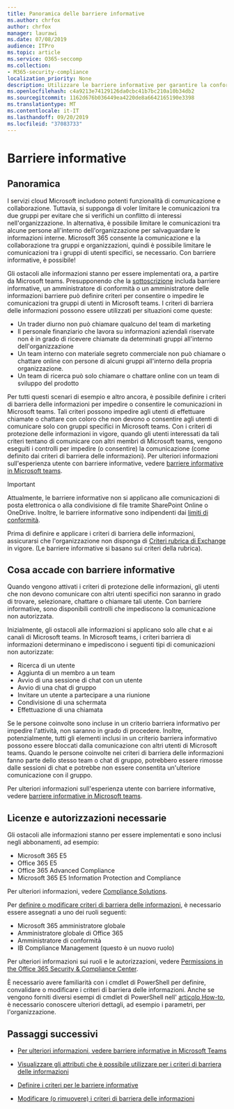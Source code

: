 ```yaml
---
title: Panoramica delle barriere informative
ms.author: chrfox
author: chrfox
manager: laurawi
ms.date: 07/08/2019
audience: ITPro
ms.topic: article
ms.service: O365-seccomp
ms.collection:
- M365-security-compliance
localization_priority: None
description: Utilizzare le barriere informative per garantire la conformità della comunicazione tramite Microsoft teams all'interno dell'organizzazione.
ms.openlocfilehash: c4a9213e74129126da0cbc41b7bc210a10b34db2
ms.sourcegitcommit: 1162d676b036449ea4220de8a6642165190e3398
ms.translationtype: MT
ms.contentlocale: it-IT
ms.lasthandoff: 09/20/2019
ms.locfileid: "37083733"
---
```

# <a name="information-barriers"></a>Barriere informative

## <a name="overview"></a>Panoramica

I servizi cloud Microsoft includono potenti funzionalità di comunicazione e collaborazione. Tuttavia, si supponga di voler limitare le comunicazioni tra due gruppi per evitare che si verifichi un conflitto di interessi nell'organizzazione. In alternativa, è possibile limitare le comunicazioni tra alcune persone all'interno dell'organizzazione per salvaguardare le informazioni interne. Microsoft 365 consente la comunicazione e la collaborazione tra gruppi e organizzazioni, quindi è possibile limitare le comunicazioni tra i gruppi di utenti specifici, se necessario. Con barriere informative, è possibile! 

Gli ostacoli alle informazioni stanno per essere implementati ora, a partire da Microsoft teams. Presupponendo che la [sottoscrizione](#required-licenses-and-permissions) includa barriere informative, un amministratore di conformità o un amministratore delle informazioni barriere può definire criteri per consentire o impedire le comunicazioni tra gruppi di utenti in Microsoft teams. I criteri di barriera delle informazioni possono essere utilizzati per situazioni come queste:

- Un trader diurno non può chiamare qualcuno del team di marketing
- Il personale finanziario che lavora su informazioni aziendali riservate non è in grado di ricevere chiamate da determinati gruppi all'interno dell'organizzazione
- Un team interno con materiale segreto commerciale non può chiamare o chattare online con persone di alcuni gruppi all'interno della propria organizzazione.
- Un team di ricerca può solo chiamare o chattare online con un team di sviluppo del prodotto

Per tutti questi scenari di esempio e altro ancora, è possibile definire i criteri di barriera delle informazioni per impedire o consentire le comunicazioni in Microsoft teams. Tali criteri possono impedire agli utenti di effettuare chiamate o chattare con coloro che non devono o consentire agli utenti di comunicare solo con gruppi specifici in Microsoft teams. Con i criteri di protezione delle informazioni in vigore, quando gli utenti interessati da tali criteri tentano di comunicare con altri membri di Microsoft teams, vengono eseguiti i controlli per impedire (o consentire) la comunicazione (come definito dai criteri di barriera delle informazioni). Per ulteriori informazioni sull'esperienza utente con barriere informative, vedere [barriere informative in Microsoft teams](https://docs.microsoft.com/MicrosoftTeams/information-barriers-in-teams).

> [!IMPORTANT]
> Attualmente, le barriere informative non si applicano alle comunicazioni di posta elettronica o alla condivisione di file tramite SharePoint Online o OneDrive. Inoltre, le barriere informative sono indipendenti dai [limiti di conformità](tagging-and-assessment-in-advanced-ediscovery.md).<p>Prima di definire e applicare i criteri di barriera delle informazioni, assicurarsi che l'organizzazione non disponga di [Criteri rubrica di Exchange](https://docs.microsoft.com/en-us/exchange/address-books/address-book-policies/address-book-policies) in vigore. (Le barriere informative si basano sui criteri della rubrica). 

## <a name="what-happens-with-information-barriers"></a>Cosa accade con barriere informative

Quando vengono attivati i criteri di protezione delle informazioni, gli utenti che non devono comunicare con altri utenti specifici non saranno in grado di trovare, selezionare, chattare o chiamare tali utente. Con barriere informative, sono disponibili controlli che impediscono la comunicazione non autorizzata.

Inizialmente, gli ostacoli alle informazioni si applicano solo alle chat e ai canali di Microsoft teams. In Microsoft teams, i criteri barriera di informazioni determinano e impediscono i seguenti tipi di comunicazioni non autorizzate:
- Ricerca di un utente
- Aggiunta di un membro a un team
- Avvio di una sessione di chat con un utente
- Avvio di una chat di gruppo
- Invitare un utente a partecipare a una riunione
- Condivisione di una schermata
- Effettuazione di una chiamata 

Se le persone coinvolte sono incluse in un criterio barriera informativo per impedire l'attività, non saranno in grado di procedere. Inoltre, potenzialmente, tutti gli elementi inclusi in un criterio barriera informativo possono essere bloccati dalla comunicazione con altri utenti di Microsoft teams. Quando le persone coinvolte nei criteri di barriera delle informazioni fanno parte dello stesso team o chat di gruppo, potrebbero essere rimosse dalle sessioni di chat e potrebbe non essere consentita un'ulteriore comunicazione con il gruppo.

Per ulteriori informazioni sull'esperienza utente con barriere informative, vedere [barriere informative in Microsoft teams](https://docs.microsoft.com/MicrosoftTeams/information-barriers-in-teams).

## <a name="required-licenses-and-permissions"></a>Licenze e autorizzazioni necessarie

Gli ostacoli alle informazioni stanno per essere implementati e sono inclusi negli abbonamenti, ad esempio:

- Microsoft 365 E5
- Office 365 E5
- Office 365 Advanced Compliance
- Microsoft 365 E5 Information Protection and Compliance

Per ulteriori informazioni, vedere [Compliance Solutions](https://products.office.com/business/security-and-compliance/compliance-solutions).

Per [definire o modificare criteri di barriera delle informazioni](information-barriers-policies.md), è necessario essere assegnati a uno dei ruoli seguenti:

- Microsoft 365 amministratore globale
- Amministratore globale di Office 365
- Amministratore di conformità
- IB Compliance Management (questo è un nuovo ruolo)

Per ulteriori informazioni sui ruoli e le autorizzazioni, vedere [Permissions in the Office 365 Security & Compliance Center](../security/office-365-security/protect-against-threats.md).

È necessario avere familiarità con i cmdlet di PowerShell per definire, convalidare o modificare i criteri di barriera delle informazioni. Anche se vengono forniti diversi esempi di cmdlet di PowerShell nell' [articolo How-to](information-barriers-policies.md), è necessario conoscere ulteriori dettagli, ad esempio i parametri, per l'organizzazione.

## <a name="next-steps"></a>Passaggi successivi

- [Per ulteriori informazioni, vedere barriere informative in Microsoft Teams](https://docs.microsoft.com/MicrosoftTeams/information-barriers-in-teams)

- [Visualizzare gli attributi che è possibile utilizzare per i criteri di barriera delle informazioni](information-barriers-attributes.md)

- [Definire i criteri per le barriere informative](information-barriers-policies.md)

- [Modificare (o rimuovere) i criteri di barriera delle informazioni](information-barriers-edit-segments-policies.md.md) 

